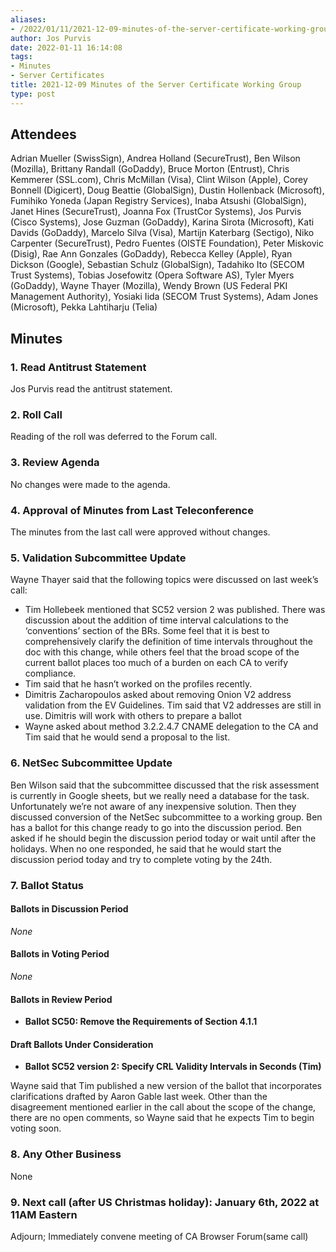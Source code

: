 ```yaml
---
aliases:
- /2022/01/11/2021-12-09-minutes-of-the-server-certificate-working-group/
author: Jos Purvis
date: 2022-01-11 16:14:08
tags:
- Minutes
- Server Certificates
title: 2021-12-09 Minutes of the Server Certificate Working Group
type: post
---
```


## Attendees

Adrian Mueller (SwissSign), Andrea Holland (SecureTrust), Ben Wilson (Mozilla), Brittany Randall (GoDaddy), Bruce Morton (Entrust), Chris Kemmerer (SSL.com), Chris McMillan (Visa), Clint Wilson (Apple), Corey Bonnell (Digicert), Doug Beattie (GlobalSign), Dustin Hollenback (Microsoft), Fumihiko Yoneda (Japan Registry Services), Inaba Atsushi (GlobalSign), Janet Hines (SecureTrust), Joanna Fox (TrustCor Systems), Jos Purvis (Cisco Systems), Jose Guzman (GoDaddy), Karina Sirota (Microsoft), Kati Davids (GoDaddy), Marcelo Silva (Visa), Martijn Katerbarg (Sectigo), Niko Carpenter (SecureTrust), Pedro Fuentes (OISTE Foundation), Peter Miskovic (Disig), Rae Ann Gonzales (GoDaddy), Rebecca Kelley (Apple), Ryan Dickson (Google), Sebastian Schulz (GlobalSign), Tadahiko Ito (SECOM Trust Systems), Tobias Josefowitz (Opera Software AS), Tyler Myers (GoDaddy), Wayne Thayer (Mozilla), Wendy Brown (US Federal PKI Management Authority), Yosiaki Iida (SECOM Trust Systems), Adam Jones (Microsoft), Pekka Lahtiharju (Telia)

## Minutes

### 1. Read Antitrust Statement

Jos Purvis read the antitrust statement.

### 2. Roll Call

Reading of the roll was deferred to the Forum call.

### 3. Review Agenda

No changes were made to the agenda.

### 4. Approval of Minutes from Last Teleconference

The minutes from the last call were approved without changes.

### 5. Validation Subcommittee Update

Wayne Thayer said that the following topics were discussed on last week’s call:

- Tim Hollebeek mentioned that SC52 version 2 was published. There was discussion about the addition of time interval calculations to the ‘conventions’ section of the BRs. Some feel that it is best to comprehensively clarify the definition of time intervals throughout the doc with this change, while others feel that the broad scope of the current ballot places too much of a burden on each CA to verify compliance.
- Tim said that he hasn’t worked on the profiles recently.
- Dimitris Zacharopoulos asked about removing Onion V2 address validation from the EV Guidelines. Tim said that V2 addresses are still in use. Dimitris will work with others to prepare a ballot
- Wayne asked about method 3.2.2.4.7 CNAME delegation to the CA and Tim said that he would send a proposal to the list.

### 6. NetSec Subcommittee Update

Ben Wilson said that the subcommittee discussed that the risk assessment is currently in Google sheets, but we really need a database for the task. Unfortunately we’re not aware of any inexpensive solution. Then they discussed conversion of the NetSec subcommittee to a working group. Ben has a ballot for this change ready to go into the discussion period. Ben asked if he should begin the discussion period today or wait until after the holidays. When no one responded, he said that he would start the discussion period today and try to complete voting by the 24th.

### 7. Ballot Status

#### Ballots in Discussion Period

_None_

#### Ballots in Voting Period

_None_

#### Ballots in Review Period

- **Ballot SC50: Remove the Requirements of Section 4.1.1**

#### Draft Ballots Under Consideration

- **Ballot SC52 version 2: Specify CRL Validity Intervals in Seconds (Tim)**

Wayne said that Tim published a new version of the ballot that incorporates clarifications drafted by Aaron Gable last week. Other than the disagreement mentioned earlier in the call about the scope of the change, there are no open comments, so Wayne said that he expects Tim to begin voting soon.

### 8. Any Other Business

None

### 9. Next call (after US Christmas holiday): January 6th, 2022 at 11AM Eastern

Adjourn; Immediately convene meeting of CA Browser Forum(same call)
